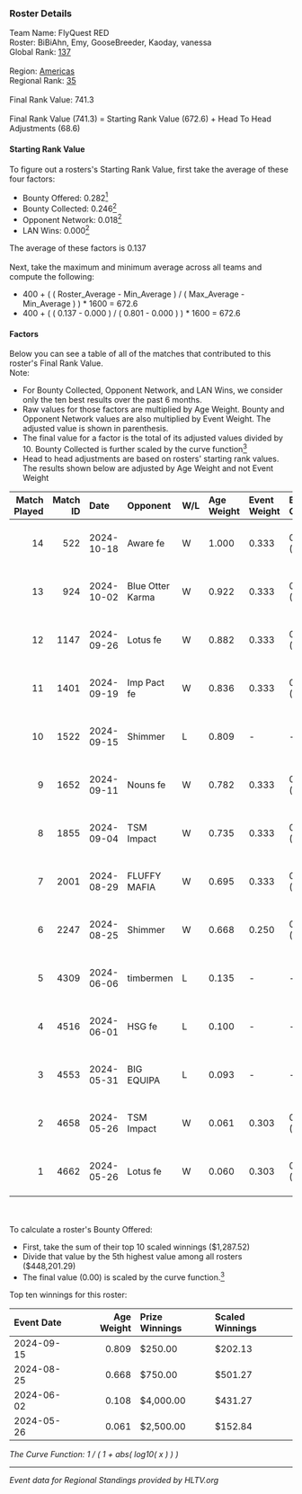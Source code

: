 ### Roster Details<br />
Team Name: FlyQuest RED<br />
Roster: BiBiAhn, Emy, GooseBreeder, Kaoday, vanessa<br />
Global Rank: [137](../../standings_global_2024_11_13.md)<br />
<br />
Region: [Americas]( ../../standings_americas_2024_11_13.md)<br />
Regional Rank: [35]( ../../standings_americas_2024_11_13.md)<br />
<br />
Final Rank Value:  741.3<br />
<br />
Final Rank Value (741.3) = Starting Rank Value (672.6) + Head To Head Adjustments (68.6)<br />

#### Starting Rank Value<br />
To figure out a rosters's Starting Rank Value, first take the average of these four factors:<br />
- Bounty Offered: 0.282[<sup>1</sup>](#table2)
- Bounty Collected: 0.246[<sup>2</sup>](#table1)
- Opponent Network: 0.018[<sup>2</sup>](#table1)
- LAN Wins: 0.000[<sup>2</sup>](#table1)

The average of these factors is 0.137<br />
<br />
Next, take the maximum and minimum average across all teams and compute the following:<br />
- 400 + ( ( Roster_Average - Min_Average ) / ( Max_Average - Min_Average ) ) * 1600 = 672.6
- 400 + ( ( 0.137 - 0.000 ) / ( 0.801 - 0.000 ) ) * 1600 = 672.6


#### Factors<br />
Below you can see a table of all of the matches that contributed to this roster's Final Rank Value.<br />
Note:<br />

- For Bounty Collected, Opponent Network, and LAN Wins, we consider only the ten best results over the past 6 months.
- Raw values for those factors are multiplied by Age Weight. Bounty and Opponent Network values are also multiplied by Event Weight. The adjusted value is shown in parenthesis.
- The final value for a factor is the total of its adjusted values divided by 10. Bounty Collected is further scaled by the curve function[<sup>3</sup>](#curveFunction)
- Head to head adjustments are based on rosters' starting rank values. The results shown below are adjusted by Age Weight and not Event Weight
<span id="table1"></span><br />


| Match Played | Match ID | Date       | Opponent         | W/L | Age Weight | Event Weight | Bounty Collected | Opponent Network | LAN Wins  | H2H Adj. | Roster                                           |
| -: | -: | :- | :- | :- | :- | :- | :- | :- | :- | -: | :- |
|           14 |      522 | 2024-10-18 | Aware fe         | W   | 1.000      | 0.333        | 0.002 (0.001)    | 0.031 (0.010)    | 0 (0.000) |    10.00 | BiBiAhn, Emy, GooseBreeder, Kaoday, vanessa      |
|           13 |      924 | 2024-10-02 | Blue Otter Karma | W   | 0.922      | 0.333        | 0.003 (0.001)    | 0.055 (0.017)    | 0 (0.000) |    10.67 | BiBiAhn, Emy, GooseBreeder, Kaoday, vanessa      |
|           12 |     1147 | 2024-09-26 | Lotus fe         | W   | 0.882      | 0.333        | 0.003 (0.001)    | 0.028 (0.008)    | 0 (0.000) |     9.93 | BiBiAhn, Emy, GooseBreeder, Kaoday, vanessa      |
|           11 |     1401 | 2024-09-19 | Imp Pact fe      | W   | 0.836      | 0.333        | 0.004 (0.001)    | 0.081 (0.022)    | 0 (0.000) |    11.53 | BiBiAhn, Emy, GooseBreeder, Kaoday, vanessa      |
|           10 |     1522 | 2024-09-15 | Shimmer          | L   | 0.809      | -            | -                | -                | -         |   -13.74 | BiBiAhn, Emy, GooseBreeder, Kaoday, vanessa      |
|            9 |     1652 | 2024-09-11 | Nouns fe         | W   | 0.782      | 0.333        | 0.004 (0.001)    | 0.092 (0.024)    | 0 (0.000) |     9.72 | BiBiAhn, Emy, GooseBreeder, Kaoday, vanessa      |
|            8 |     1855 | 2024-09-04 | TSM Impact       | W   | 0.735      | 0.333        | 0.005 (0.001)    | 0.116 (0.028)    | 0 (0.000) |    11.66 | BiBiAhn, Emy, GooseBreeder, Kaoday, vanessa      |
|            7 |     2001 | 2024-08-29 | FLUFFY MAFIA     | W   | 0.695      | 0.333        | 0.004 (0.001)    | 0.146 (0.034)    | 0 (0.000) |    10.29 | BiBiAhn, Emy, GooseBreeder, Kaoday, vanessa      |
|            6 |     2247 | 2024-08-25 | Shimmer          | W   | 0.668      | 0.250        | 0.010 (0.002)    | 0.199 (0.033)    | 0 (0.000) |    10.72 | BiBiAhn, Emy, GooseBreeder, Kaoday, vanessa      |
|            5 |     4309 | 2024-06-06 | timbermen        | L   | 0.135      | -            | -                | -                | -         |    -0.66 | BiBiAhn, Emy, GooseBreeder, Shakezullah, vanessa |
|            4 |     4516 | 2024-06-01 | HSG fe           | L   | 0.100      | -            | -                | -                | -         |    -1.53 | BiBiAhn, Emy, GooseBreeder, Kaoday, vanessa      |
|            3 |     4553 | 2024-05-31 | BIG EQUIPA       | L   | 0.093      | -            | -                | -                | -         |    -1.51 | BiBiAhn, Emy, GooseBreeder, Kaoday, vanessa      |
|            2 |     4658 | 2024-05-26 | TSM Impact       | W   | 0.061      | 0.303        | 0.001 (0.000)    | 0.007 (0.000)    | 0 (0.000) |     0.79 | BiBiAhn, Emy, GooseBreeder, Kaoday, vanessa      |
|            1 |     4662 | 2024-05-26 | Lotus fe         | W   | 0.060      | 0.303        | 0.001 (0.000)    | 0.010 (0.000)    | 0 (0.000) |     0.78 | BiBiAhn, Emy, GooseBreeder, Kaoday, vanessa      |

<br />
<span id="table2"></span><br />
To calculate a roster's Bounty Offered:<br />

- First, take the sum of their top 10 scaled winnings ($1,287.52)
- Divide that value by the 5th highest value among all rosters ($448,201.29)
- The final value (0.00) is scaled by the curve function.[<sup>3</sup>](#curveFunction)

Top ten winnings for this roster:<br />

| Event Date | Age Weight | Prize Winnings | Scaled Winnings |
| :- | -: | :- | :- |
| 2024-09-15 |      0.809 | $250.00        | $202.13         |
| 2024-08-25 |      0.668 | $750.00        | $501.27         |
| 2024-06-02 |      0.108 | $4,000.00      | $431.27         |
| 2024-05-26 |      0.061 | $2,500.00      | $152.84         |


<span id="curveFunction"></span>_The Curve Function: 1 / ( 1 + abs( log10( x ) ) )_<br />

---
_Event data for Regional Standings provided by HLTV.org_<br />
